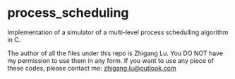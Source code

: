 # process_scheduling

Implementation of a simulator of a multi-level process schedulling algorithm in C.

The author of all the files under this repo is Zhigang Lu. You DO NOT have my permission to use them in any form. If you want to use any piece of these codes, please contact me: zhigang.lu@outlook.com
